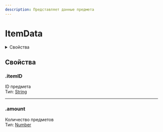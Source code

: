 ```yaml
---
description: Представляет данные предмета
---
```


# ItemData

<details>

<summary>Свойства</summary>

[itemID](item-data.md#itemid)

[amount](item-data.md#amount)

</details>

## Свойства

### .itemID

ID предмета\
Тип: [String](https://developer.mozilla.org/en-US/docs/Web/JavaScript/Reference/Global\_Objects/String)

***

### .amount

Количество предметов\
Тип: [Number](https://developer.mozilla.org/en-US/docs/Web/JavaScript/Reference/Global\_Objects/Number)
